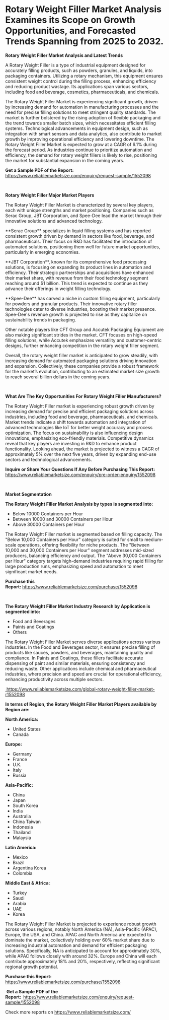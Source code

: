 <p><h1>Rotary Weight Filler Market Analysis Examines its Scope on Growth Opportunities, and Forecasted Trends Spanning from 2025 to 2032.</h1></p><p><strong>Rotary Weight Filler Market Analysis and Latest Trends</strong></p>
<p><p>A Rotary Weight Filler is a type of industrial equipment designed for accurately filling products, such as powders, granules, and liquids, into packaging containers. Utilizing a rotary mechanism, this equipment ensures consistent weight control during the filling process, enhancing efficiency and reducing product wastage. Its applications span various sectors, including food and beverage, cosmetics, pharmaceuticals, and chemicals.</p><p>The Rotary Weight Filler Market is experiencing significant growth, driven by increasing demand for automation in manufacturing processes and the need for precise filling solutions to meet stringent quality standards. The market is further bolstered by the rising adoption of flexible packaging and the trend towards smaller batch sizes, which necessitates efficient filling systems. Technological advancements in equipment design, such as integration with smart sensors and data analytics, also contribute to market growth by improving operational efficiency and lowering downtime. The Rotary Weight Filler Market is expected to grow at a CAGR of 6.1% during the forecast period. As industries continue to prioritize automation and efficiency, the demand for rotary weight fillers is likely to rise, positioning the market for substantial expansion in the coming years.</p></p>
<p><strong>Get a Sample PDF of the Report:&nbsp;</strong> <a href="https://www.reliablemarketsize.com/enquiry/request-sample/1552098?utm_campaign=3550&utm_medium=2&utm_source=Github&utm_content=ia&utm_term=11042025&utm_id=rotary-weight-filler">https://www.reliablemarketsize.com/enquiry/request-sample/1552098</a></p>
<p>&nbsp;</p>
<p><strong>Rotary Weight Filler Major Market Players</strong></p>
<p><p>The Rotary Weight Filler Market is characterized by several key players, each with unique strengths and market positioning. Companies such as Serac Group, JBT Corporation, and Spee-Dee lead the market through their innovative solutions and advanced technology.</p><p>**Serac Group** specializes in liquid filling systems and has reported consistent growth driven by demand in sectors like food, beverage, and pharmaceuticals. Their focus on R&D has facilitated the introduction of automated solutions, positioning them well for future market opportunities, particularly in emerging economies.</p><p>**JBT Corporation**, known for its comprehensive food processing solutions, is focusing on expanding its product lines in automation and efficiency. Their strategic partnerships and acquisitions have enhanced their market share, with revenue from their food technology segment reaching around $1 billion. This trend is expected to continue as they advance their offerings in weight filling technology.</p><p>**Spee-Dee** has carved a niche in custom filling equipment, particularly for powders and granular products. Their innovative rotary filler technologies cater to diverse industries, boosting their market presence. Spee-Dee's revenue growth is projected to rise as they capitalize on sustainability trends in packaging.</p><p>Other notable players like CFT Group and Accutek Packaging Equipment are also making significant strides in the market. CFT focuses on high-speed filling solutions, while Accutek emphasizes versatility and customer-centric designs, further enhancing competition in the rotary weight filler segment.</p><p>Overall, the rotary weight filler market is anticipated to grow steadily, with increasing demand for automated packaging solutions driving innovation and expansion. Collectively, these companies provide a robust framework for the market’s evolution, contributing to an estimated market size growth to reach several billion dollars in the coming years.</p></p>
<p>&nbsp;</p>
<p><strong>What Are The Key Opportunities For Rotary Weight Filler Manufacturers?</strong></p>
<p><p>The Rotary Weight Filler market is experiencing robust growth driven by increasing demand for precise and efficient packaging solutions across industries, including food and beverage, pharmaceuticals, and chemicals. Market trends indicate a shift towards automation and integration of advanced technologies like IoT for better weight accuracy and process optimization. The focus on sustainability is also influencing design innovations, emphasizing eco-friendly materials. Competitive dynamics reveal that key players are investing in R&D to enhance product functionality. Looking ahead, the market is projected to witness a CAGR of approximately 5% over the next five years, driven by expanding end-use sectors and technological advancements.</p></p>
<p><strong>Inquire or Share Your Questions If Any Before Purchasing This Report:</strong> <a href="https://www.reliablemarketsize.com/enquiry/pre-order-enquiry/1552098?utm_campaign=3550&utm_medium=2&utm_source=Github&utm_content=ia&utm_term=11042025&utm_id=rotary-weight-filler">https://www.reliablemarketsize.com/enquiry/pre-order-enquiry/1552098</a></p>
<p>&nbsp;</p>
<p><strong>Market Segmentation</strong></p>
<p><strong>The Rotary Weight Filler Market Analysis by types is segmented into:</strong></p>
<p><ul><li>Below 10000 Containers per Hour</li><li>Between 10000 and 30000 Containers per Hour</li><li>Above 30000 Containers per Hour</li></ul></p>
<p><p>The Rotary Weight Filler market is segmented based on filling capacity. The "Below 10,000 Containers per Hour" category is suited for small to medium-scale operations, offering flexibility for niche products. The "Between 10,000 and 30,000 Containers per Hour" segment addresses mid-sized producers, balancing efficiency and output. The "Above 30,000 Containers per Hour" category targets high-demand industries requiring rapid filling for large production runs, emphasizing speed and automation to meet significant market needs.</p></p>
<p><strong>Purchase this Report:&nbsp;</strong><a href="https://www.reliablemarketsize.com/purchase/1552098?utm_campaign=3550&utm_medium=2&utm_source=Github&utm_content=ia&utm_term=11042025&utm_id=rotary-weight-filler">https://www.reliablemarketsize.com/purchase/1552098</a></p>
<p>&nbsp;</p>
<p><strong>The Rotary Weight Filler Market Industry Research by Application is segmented into:</strong></p>
<p><ul><li>Food and Beverages</li><li>Paints and Coatings</li><li>Others</li></ul></p>
<p><p>The Rotary Weight Filler Market serves diverse applications across various industries. In the Food and Beverages sector, it ensures precise filling of products like sauces, powders, and beverages, maintaining quality and compliance. In Paints and Coatings, these fillers facilitate accurate dispensing of paint and similar materials, ensuring consistency and reducing waste. Other applications include chemical and pharmaceutical industries, where precision and speed are crucial for operational efficiency, enhancing productivity across multiple sectors.</p></p>
<p><a href="https://www.reliablemarketsize.com/global-rotary-weight-filler-market-r1552098?utm_campaign=3550&utm_medium=2&utm_source=Github&utm_content=ia&utm_term=11042025&utm_id=rotary-weight-filler">&nbsp;https://www.reliablemarketsize.com/global-rotary-weight-filler-market-r1552098</a></p>
<p><strong>In terms of Region, the Rotary Weight Filler Market Players available by Region are:</strong></p>
<p>
    <p> <strong> North America: </strong>
        <ul>
            <li>United States</li>
            <li>Canada</li>
        </ul>
        </p> 
    <p> <strong> Europe: </strong>
        <ul>
            <li>Germany</li>
            <li>France</li>
            <li>U.K.</li>
            <li>Italy</li>
            <li>Russia</li>
        </ul>
        </p> 
    <p> <strong> Asia-Pacific: </strong>
        <ul>
            <li>China</li>
            <li>Japan</li>
            <li>South Korea</li>
            <li>India</li>
            <li>Australia</li>
            <li>China Taiwan</li>
            <li>Indonesia</li>
            <li>Thailand</li>
            <li>Malaysia</li>
        </ul>
        </p> 
    <p> <strong> Latin America: </strong>
        <ul>
            <li>Mexico</li>
            <li>Brazil</li>
            <li>Argentina Korea</li>
            <li>Colombia</li>
        </ul>
        </p> 
    <p> <strong> Middle East & Africa: </strong>
        <ul>
            <li>Turkey</li>
            <li>Saudi</li>
            <li>Arabia</li>
            <li>UAE</li>
            <li>Korea</li>
        </ul>
    </p>
    </p>
<p><p>The Rotary Weight Filler Market is projected to experience robust growth across various regions, notably North America (NA), Asia-Pacific (APAC), Europe, the USA, and China. APAC and North America are expected to dominate the market, collectively holding over 60% market share due to increasing industrial automation and demand for efficient packaging solutions. Specifically, NA is anticipated to account for approximately 30%, while APAC follows closely with around 32%. Europe and China will each contribute approximately 18% and 20%, respectively, reflecting significant regional growth potential.</p></p>
<p><strong>Purchase this Report: </strong><a href="https://www.reliablemarketsize.com/purchase/1552098?utm_campaign=3550&utm_medium=2&utm_source=Github&utm_content=ia&utm_term=11042025&utm_id=rotary-weight-filler">https://www.reliablemarketsize.com/purchase/1552098</a></p>
<p>&nbsp;<strong>Get a Sample PDF of the Report:&nbsp;&nbsp;</strong><a href="https://www.reliablemarketsize.com/enquiry/request-sample/1552098?utm_campaign=3550&utm_medium=2&utm_source=Github&utm_content=ia&utm_term=11042025&utm_id=rotary-weight-filler">https://www.reliablemarketsize.com/enquiry/request-sample/1552098</a></p>
<p><strong></strong></p>
<p>Check more reports on <a href="https://www.reliablemarketsize.com/?utm_campaign=3550&utm_medium=2&utm_source=Github&utm_content=ia&utm_term=11042025&utm_id=rotary-weight-filler">https://www.reliablemarketsize.com/</a></p>